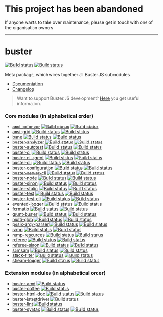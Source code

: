 # This project has been abandoned

If anyone wants to take over maintenance, please get in touch with one of the organisation owners

---

# buster

[![Build status](https://secure.travis-ci.org/busterjs/buster.png?branch=master)](http://travis-ci.org/busterjs/buster) [![Build status](https://ci.appveyor.com/api/projects/status/github/busterjs/buster?branch=master&svg=true)](https://ci.appveyor.com/project/dominykas/buster)

Meta package, which wires together all Buster.JS submodules.

* [Documentation](http://docs.busterjs.org/en/latest/)
* [Changelog](http://docs.busterjs.org/en/latest/changelog/)

> Want to support Buster.JS development? [Here](http://docs.busterjs.org/en/latest/developers/) you get useful information.


### Core modules (in alphabetical order) ###

* [ansi-colorizer](https://github.com/busterjs/ansi-colorizer) [![Build status](https://secure.travis-ci.org/busterjs/ansi-colorizer.png?branch=master)](http://travis-ci.org/busterjs/ansi-colorizer) [![Build status](https://ci.appveyor.com/api/projects/status/github/busterjs/ansi-colorizer?branch=master&svg=true)](https://ci.appveyor.com/project/dominykas/ansi-colorizer)
* [ansi-grid](https://github.com/busterjs/ansi-grid) [![Build status](https://secure.travis-ci.org/busterjs/ansi-grid.png?branch=master)](http://travis-ci.org/busterjs/ansi-grid) [![Build status](https://ci.appveyor.com/api/projects/status/github/busterjs/ansi-grid?branch=master&svg=true)](https://ci.appveyor.com/project/dominykas/ansi-grid)
* [bane](https://github.com/busterjs/bane) [![Build status](https://secure.travis-ci.org/busterjs/bane.png?branch=master)](http://travis-ci.org/busterjs/bane) [![Build status](https://ci.appveyor.com/api/projects/status/github/busterjs/bane?branch=master&svg=true)](https://ci.appveyor.com/project/dominykas/bane)
* [buster-analyzer](https://github.com/busterjs/buster-analyzer) [![Build status](https://secure.travis-ci.org/busterjs/buster-analyzer.png?branch=master)](http://travis-ci.org/busterjs/buster-analyzer) [![Build status](https://ci.appveyor.com/api/projects/status/github/busterjs/buster-analyzer?branch=master&svg=true)](https://ci.appveyor.com/project/dominykas/buster-analyzer)
* [buster-autotest](https://github.com/busterjs/buster-autotest) [![Build status](https://secure.travis-ci.org/busterjs/buster-autotest.png?branch=master)](http://travis-ci.org/busterjs/buster-autotest) [![Build status](https://ci.appveyor.com/api/projects/status/github/busterjs/buster-autotest?branch=master&svg=true)](https://ci.appveyor.com/project/dominykas/buster-autotest)
* [buster-ci](https://github.com/busterjs/buster-ci) [![Build status](https://secure.travis-ci.org/busterjs/buster-ci.png?branch=master)](http://travis-ci.org/busterjs/buster-ci) [![Build status](https://ci.appveyor.com/api/projects/status/github/busterjs/buster-ci?branch=master&svg=true)](https://ci.appveyor.com/project/dominykas/buster-ci)
* [buster-ci-agent](https://github.com/busterjs/buster-ci-agent) [![Build status](https://secure.travis-ci.org/busterjs/buster-ci-agent.png?branch=master)](http://travis-ci.org/busterjs/buster-ci-agent) [![Build status](https://ci.appveyor.com/api/projects/status/github/busterjs/buster-ci-agent?branch=master&svg=true)](https://ci.appveyor.com/project/dominykas/buster-ci-agent)
* [buster-cli](https://github.com/busterjs/buster-cli) [![Build status](https://secure.travis-ci.org/busterjs/buster-cli.png?branch=master)](http://travis-ci.org/busterjs/buster-cli) [![Build status](https://ci.appveyor.com/api/projects/status/github/busterjs/buster-cli?branch=master&svg=true)](https://ci.appveyor.com/project/dominykas/buster-cli)
* [buster-configuration](https://github.com/busterjs/buster-configuration) [![Build status](https://secure.travis-ci.org/busterjs/buster-configuration.png?branch=master)](http://travis-ci.org/busterjs/buster-configuration) [![Build status](https://ci.appveyor.com/api/projects/status/github/busterjs/buster-configuration?branch=master&svg=true)](https://ci.appveyor.com/project/dominykas/buster-configuration)
* [buster-server-cli](https://github.com/busterjs/buster-server-cli) [![Build status](https://secure.travis-ci.org/busterjs/buster-server-cli.png?branch=master)](http://travis-ci.org/busterjs/buster-server-cli) [![Build status](https://ci.appveyor.com/api/projects/status/github/busterjs/buster-server-cli?branch=master&svg=true)](https://ci.appveyor.com/project/dominykas/buster-server-cli)
* [buster-node](https://github.com/busterjs/buster-node) [![Build status](https://secure.travis-ci.org/busterjs/buster-node.png?branch=master)](http://travis-ci.org/busterjs/buster-node) [![Build status](https://ci.appveyor.com/api/projects/status/github/busterjs/buster-node?branch=master&svg=true)](https://ci.appveyor.com/project/dominykas/buster-node)
* [buster-sinon](https://github.com/busterjs/buster-sinon) [![Build status](https://secure.travis-ci.org/busterjs/buster-sinon.png?branch=master)](http://travis-ci.org/busterjs/buster-sinon) [![Build status](https://ci.appveyor.com/api/projects/status/github/busterjs/buster-sinon?branch=master&svg=true)](https://ci.appveyor.com/project/dominykas/buster-sinon)
* [buster-static](https://github.com/busterjs/buster-static) [![Build status](https://secure.travis-ci.org/busterjs/buster-static.png?branch=master)](http://travis-ci.org/busterjs/buster-static) [![Build status](https://ci.appveyor.com/api/projects/status/github/busterjs/buster-static?branch=master&svg=true)](https://ci.appveyor.com/project/dominykas/buster-static)
* [buster-test](https://github.com/busterjs/buster-test) [![Build status](https://secure.travis-ci.org/busterjs/buster-test.png?branch=master)](http://travis-ci.org/busterjs/buster-test) [![Build status](https://ci.appveyor.com/api/projects/status/github/busterjs/buster-test?branch=master&svg=true)](https://ci.appveyor.com/project/dominykas/buster-test)
* [buster-test-cli](https://github.com/busterjs/buster-test-cli) [![Build status](https://secure.travis-ci.org/busterjs/buster-test-cli.png?branch=master)](http://travis-ci.org/busterjs/buster-test-cli) [![Build status](https://ci.appveyor.com/api/projects/status/github/busterjs/buster-test-cli?branch=master&svg=true)](https://ci.appveyor.com/project/dominykas/buster-test-cli)
* [evented-logger](https://github.com/busterjs/evented-logger) [![Build status](https://secure.travis-ci.org/busterjs/evented-logger.png?branch=master)](http://travis-ci.org/busterjs/evented-logger) [![Build status](https://ci.appveyor.com/api/projects/status/github/busterjs/evented-logger?branch=master&svg=true)](https://ci.appveyor.com/project/dominykas/evented-logger)
* [formatio](https://github.com/busterjs/formatio) [![Build status](https://secure.travis-ci.org/busterjs/formatio.png?branch=master)](http://travis-ci.org/busterjs/formatio) [![Build status](https://ci.appveyor.com/api/projects/status/github/busterjs/formatio?branch=master&svg=true)](https://ci.appveyor.com/project/dominykas/formatio)
* [grunt-buster](https://github.com/busterjs/grunt-buster) [![Build status](https://secure.travis-ci.org/busterjs/grunt-buster.png?branch=master)](http://travis-ci.org/busterjs/grunt-buster) [![Build status](https://ci.appveyor.com/api/projects/status/github/busterjs/grunt-buster?branch=master&svg=true)](https://ci.appveyor.com/project/dominykas/grunt-buster)
* [multi-glob](https://github.com/busterjs/multi-glob) [![Build status](https://secure.travis-ci.org/busterjs/multi-glob.png?branch=master)](http://travis-ci.org/busterjs/multi-glob) [![Build status](https://ci.appveyor.com/api/projects/status/github/busterjs/multi-glob?branch=master&svg=true)](https://ci.appveyor.com/project/dominykas/multi-glob)
* [posix-argv-parser](https://github.com/busterjs/posix-argv-parser) [![Build status](https://secure.travis-ci.org/busterjs/posix-argv-parser.png?branch=master)](http://travis-ci.org/busterjs/posix-argv-parser) [![Build status](https://ci.appveyor.com/api/projects/status/github/busterjs/posix-argv-parser?branch=master&svg=true)](https://ci.appveyor.com/project/dominykas/posix-argv-parser)
* [ramp](https://github.com/busterjs/ramp) [![Build status](https://secure.travis-ci.org/busterjs/ramp.png?branch=master)](http://travis-ci.org/busterjs/ramp) [![Build status](https://ci.appveyor.com/api/projects/status/github/busterjs/ramp?branch=master&svg=true)](https://ci.appveyor.com/project/dominykas/ramp)
* [ramp-resources](https://github.com/busterjs/ramp-resources) [![Build status](https://secure.travis-ci.org/busterjs/ramp-resources.png?branch=master)](http://travis-ci.org/busterjs/ramp-resources) [![Build status](https://ci.appveyor.com/api/projects/status/github/busterjs/ramp-resources?branch=master&svg=true)](https://ci.appveyor.com/project/dominykas/ramp-resources)
* [referee](https://github.com/busterjs/referee) [![Build status](https://secure.travis-ci.org/busterjs/referee.png?branch=master)](http://travis-ci.org/busterjs/referee) [![Build status](https://ci.appveyor.com/api/projects/status/github/busterjs/referee?branch=master&svg=true)](https://ci.appveyor.com/project/dominykas/referee)
* [referee-sinon](https://github.com/busterjs/referee-sinon) [![Build status](https://secure.travis-ci.org/busterjs/referee-sinon.png?branch=master)](http://travis-ci.org/busterjs/referee-sinon) [![Build status](https://ci.appveyor.com/api/projects/status/github/busterjs/referee-sinon?branch=master&svg=true)](https://ci.appveyor.com/project/dominykas/referee-sinon)
* [samsam](https://github.com/busterjs/samsam) [![Build status](https://secure.travis-ci.org/busterjs/samsam.png?branch=master)](http://travis-ci.org/busterjs/samsam) [![Build status](https://ci.appveyor.com/api/projects/status/github/busterjs/samsam?branch=master&svg=true)](https://ci.appveyor.com/project/dominykas/samsam)
* [stack-filter](https://github.com/busterjs/stack-filter) [![Build status](https://secure.travis-ci.org/busterjs/stack-filter.png?branch=master)](http://travis-ci.org/busterjs/stack-filter) [![Build status](https://ci.appveyor.com/api/projects/status/github/busterjs/stack-filter?branch=master&svg=true)](https://ci.appveyor.com/project/dominykas/stack-filter)
* [stream-logger](https://github.com/busterjs/stream-logger) [![Build status](https://secure.travis-ci.org/busterjs/stream-logger.png?branch=master)](http://travis-ci.org/busterjs/stream-logger) [![Build status](https://ci.appveyor.com/api/projects/status/github/busterjs/stream-logger?branch=master&svg=true)](https://ci.appveyor.com/project/dominykas/stream-logger)

### Extension modules (in alphabetical order) ###

* [buster-amd](https://github.com/busterjs/buster-amd) [![Build status](https://secure.travis-ci.org/busterjs/buster-amd.png?branch=master)](http://travis-ci.org/busterjs/buster-amd)
* [buster-coffee](https://github.com/busterjs/buster-coffee) [![Build status](https://secure.travis-ci.org/busterjs/buster-coffee.png?branch=master)](http://travis-ci.org/busterjs/buster-coffee)
* [buster-html-doc](https://github.com/busterjs/buster-html-doc) [![Build status](https://secure.travis-ci.org/busterjs/buster-html-doc.png?branch=master)](http://travis-ci.org/busterjs/buster-html-doc) [![Build status](https://ci.appveyor.com/api/projects/status/github/busterjs/buster-html-doc?branch=master&svg=true)](https://ci.appveyor.com/project/dominykas/buster-html-doc)
* [buster-jstestdriver](https://github.com/busterjs/buster-jstestdriver) [![Build status](https://secure.travis-ci.org/busterjs/buster-jstestdriver.png?branch=master)](http://travis-ci.org/busterjs/buster-jstestdriver)
* [buster-lint](https://github.com/busterjs/buster-lint) [![Build status](https://secure.travis-ci.org/busterjs/buster-lint.png?branch=master)](http://travis-ci.org/busterjs/buster-lint)
* [buster-syntax](https://github.com/busterjs/buster-syntax) [![Build status](https://secure.travis-ci.org/busterjs/buster-syntax.png?branch=master)](http://travis-ci.org/busterjs/buster-syntax) [![Build status](https://ci.appveyor.com/api/projects/status/github/busterjs/buster-syntax?branch=master&svg=true)](https://ci.appveyor.com/project/dominykas/buster-syntax)
